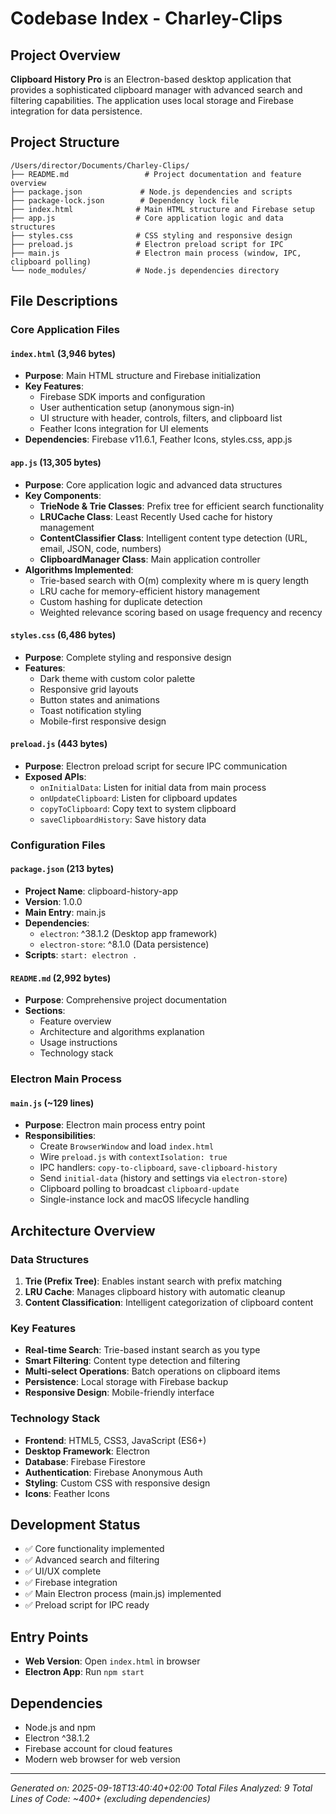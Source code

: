 # Codebase Index - Charley-Clips

## Project Overview
**Clipboard History Pro** is an Electron-based desktop application that provides a sophisticated clipboard manager with advanced search and filtering capabilities. The application uses local storage and Firebase integration for data persistence.

## Project Structure

```
/Users/director/Documents/Charley-Clips/
├── README.md                 # Project documentation and feature overview
├── package.json             # Node.js dependencies and scripts
├── package-lock.json        # Dependency lock file
├── index.html              # Main HTML structure and Firebase setup
├── app.js                  # Core application logic and data structures
├── styles.css              # CSS styling and responsive design
├── preload.js              # Electron preload script for IPC
├── main.js                 # Electron main process (window, IPC, clipboard polling)
└── node_modules/           # Node.js dependencies directory
```

## File Descriptions

### Core Application Files

#### `index.html` (3,946 bytes)
- **Purpose**: Main HTML structure and Firebase initialization
- **Key Features**:
  - Firebase SDK imports and configuration
  - User authentication setup (anonymous sign-in)
  - UI structure with header, controls, filters, and clipboard list
  - Feather Icons integration for UI elements
- **Dependencies**: Firebase v11.6.1, Feather Icons, styles.css, app.js

#### `app.js` (13,305 bytes)
- **Purpose**: Core application logic and advanced data structures
- **Key Components**:
  - **TrieNode & Trie Classes**: Prefix tree for efficient search functionality
  - **LRUCache Class**: Least Recently Used cache for history management
  - **ContentClassifier Class**: Intelligent content type detection (URL, email, JSON, code, numbers)
  - **ClipboardManager Class**: Main application controller
- **Algorithms Implemented**:
  - Trie-based search with O(m) complexity where m is query length
  - LRU cache for memory-efficient history management
  - Custom hashing for duplicate detection
  - Weighted relevance scoring based on usage frequency and recency

#### `styles.css` (6,486 bytes)
- **Purpose**: Complete styling and responsive design
- **Features**:
  - Dark theme with custom color palette
  - Responsive grid layouts
  - Button states and animations
  - Toast notification styling
  - Mobile-first responsive design

#### `preload.js` (443 bytes)
- **Purpose**: Electron preload script for secure IPC communication
- **Exposed APIs**:
  - `onInitialData`: Listen for initial data from main process
  - `onUpdateClipboard`: Listen for clipboard updates
  - `copyToClipboard`: Copy text to system clipboard
  - `saveClipboardHistory`: Save history data

### Configuration Files

#### `package.json` (213 bytes)
- **Project Name**: clipboard-history-app
- **Version**: 1.0.0
- **Main Entry**: main.js
- **Dependencies**:
  - `electron`: ^38.1.2 (Desktop app framework)
  - `electron-store`: ^8.1.0 (Data persistence)
- **Scripts**: `start: electron .`

#### `README.md` (2,992 bytes)
- **Purpose**: Comprehensive project documentation
- **Sections**:
  - Feature overview
  - Architecture and algorithms explanation
  - Usage instructions
  - Technology stack

### Electron Main Process

#### `main.js` (~129 lines)
- **Purpose**: Electron main process entry point
- **Responsibilities**:
  - Create `BrowserWindow` and load `index.html`
  - Wire `preload.js` with `contextIsolation: true`
  - IPC handlers: `copy-to-clipboard`, `save-clipboard-history`
  - Send `initial-data` (history and settings via `electron-store`)
  - Clipboard polling to broadcast `clipboard-update`
  - Single-instance lock and macOS lifecycle handling

## Architecture Overview

### Data Structures
1. **Trie (Prefix Tree)**: Enables instant search with prefix matching
2. **LRU Cache**: Manages clipboard history with automatic cleanup
3. **Content Classification**: Intelligent categorization of clipboard content

### Key Features
- **Real-time Search**: Trie-based instant search as you type
- **Smart Filtering**: Content type detection and filtering
- **Multi-select Operations**: Batch operations on clipboard items
- **Persistence**: Local storage with Firebase backup
- **Responsive Design**: Mobile-friendly interface

### Technology Stack
- **Frontend**: HTML5, CSS3, JavaScript (ES6+)
- **Desktop Framework**: Electron
- **Database**: Firebase Firestore
- **Authentication**: Firebase Anonymous Auth
- **Styling**: Custom CSS with responsive design
- **Icons**: Feather Icons

## Development Status
- ✅ Core functionality implemented
- ✅ Advanced search and filtering
- ✅ UI/UX complete
- ✅ Firebase integration
- ✅ Main Electron process (main.js) implemented
- ✅ Preload script for IPC ready

## Entry Points
- **Web Version**: Open `index.html` in browser
- **Electron App**: Run `npm start`

## Dependencies
- Node.js and npm
- Electron ^38.1.2
- Firebase account for cloud features
- Modern web browser for web version

---
*Generated on: 2025-09-18T13:40:40+02:00*
*Total Files Analyzed: 9*
*Total Lines of Code: ~400+ (excluding dependencies)*
